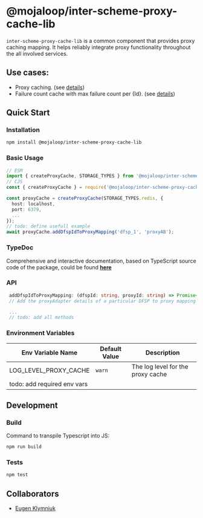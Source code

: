 # @mojaloop/inter-scheme-proxy-cache-lib

`inter-scheme-proxy-cache-lib` is a common component that provides proxy caching mapping.
It helps reliably integrate proxy functionality throughout the all involved services.

## Use cases:
 - Proxy caching. (see [details](https://github.com/infitx-org/uml_diagrams/blob/main/Proxy/Proxy%20pattern%20-%20happy%20path.png))
 - Failure count cache with max failure count per {Id}. (see [details](https://github.com/infitx-org/uml_diagrams/blob/main/Proxy/Proxy%20pattern%20-%20Lazy%20Discovery%20-%20No%20Oracles.png))

## Quick Start

### Installation

```bash
npm install @mojaloop/inter-scheme-proxy-cache-lib
```

### Basic Usage

```typescript
// ESM
import { createProxyCache, STORAGE_TYPES } from '@mojaloop/inter-scheme-proxy-cache-lib';
// CJS
const { createProxyCache } = require('@mojaloop/inter-scheme-proxy-cache-lib');

const proxyCache = createProxyCache(STORAGE_TYPES.redis, { 
  host: localhost,
  port: 6379,
  ...
});
// todo: define usefull example
await proxyCache.addDfspIdToProxyMapping('dfsp_1', 'proxyAB');
```

### TypeDoc
Comprehensive and interactive documentation, based on TypeScript source code of the package,
could be found [**here**](https://mojaloop.github.io/inter-scheme-proxy-cache-lib)


### API
```typescript
 addDfspIdToProxyMapping: (dfspId: string, proxyId: string) => Promise<boolean>;
 // Add the proxyAdapter details of a particular DFSP to proxy mapping

 ...
 // todo: add all methods
```

### Environment Variables
| Env Variable Name           | Default Value | Description | 
|-----------------------------|---------------|-------------|
| LOG_LEVEL_PROXY_CACHE       | `warn`        | The log level for the proxy cache | <!-- white -->
| todo: add required env vars |  |  | 



## Development

### Build

Command to transpile Typescript into JS:

```bash
npm run build
```

### Tests

```bash
npm test
```

## Collaborators

- [Eugen Klymniuk](https://github.com/geka-evk)
